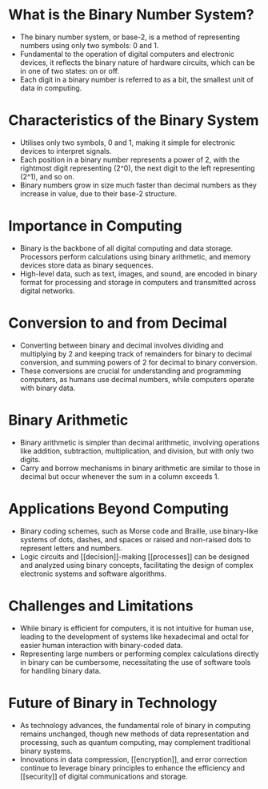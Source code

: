 # What is the Binary Number System?
- The binary number system, or base-2, is a method of representing numbers using only two symbols: 0 and 1.
- Fundamental to the operation of digital computers and electronic devices, it reflects the binary nature of hardware circuits, which can be in one of two states: on or off.
- Each digit in a binary number is referred to as a bit, the smallest unit of data in computing.

# Characteristics of the Binary System
- Utilises only two symbols, 0 and 1, making it simple for electronic devices to interpret signals.
- Each position in a binary number represents a power of 2, with the rightmost digit representing \(2^0\), the next digit to the left representing \(2^1\), and so on.
- Binary numbers grow in size much faster than decimal numbers as they increase in value, due to their base-2 structure.

# Importance in Computing
- Binary is the backbone of all digital computing and data storage. Processors perform calculations using binary arithmetic, and memory devices store data as binary sequences.
- High-level data, such as text, images, and sound, are encoded in binary format for processing and storage in computers and transmitted across digital networks.

# Conversion to and from Decimal
- Converting between binary and decimal involves dividing and multiplying by 2 and keeping track of remainders for binary to decimal conversion, and summing powers of 2 for decimal to binary conversion.
- These conversions are crucial for understanding and programming computers, as humans use decimal numbers, while computers operate with binary data.

# Binary Arithmetic
- Binary arithmetic is simpler than decimal arithmetic, involving operations like addition, subtraction, multiplication, and division, but with only two digits.
- Carry and borrow mechanisms in binary arithmetic are similar to those in decimal but occur whenever the sum in a column exceeds 1.

# Applications Beyond Computing
- Binary coding schemes, such as Morse code and Braille, use binary-like systems of dots, dashes, and spaces or raised and non-raised dots to represent letters and numbers.
- Logic circuits and [[decision]]-making [[processes]] can be designed and analyzed using binary concepts, facilitating the design of complex electronic systems and software algorithms.

# Challenges and Limitations
- While binary is efficient for computers, it is not intuitive for human use, leading to the development of systems like hexadecimal and octal for easier human interaction with binary-coded data.
- Representing large numbers or performing complex calculations directly in binary can be cumbersome, necessitating the use of software tools for handling binary data.

# Future of Binary in Technology
- As technology advances, the fundamental role of binary in computing remains unchanged, though new methods of data representation and processing, such as quantum computing, may complement traditional binary systems.
- Innovations in data compression, [[encryption]], and error correction continue to leverage binary principles to enhance the efficiency and [[security]] of digital communications and storage.